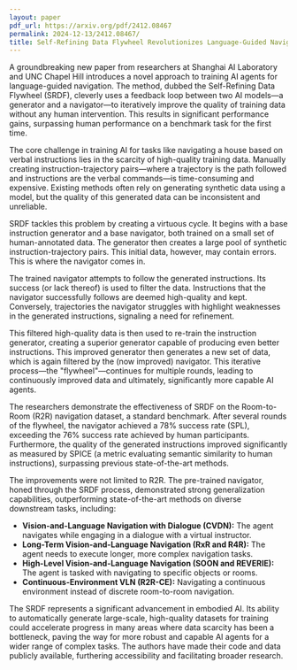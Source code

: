 ```yaml
---
layout: paper
pdf_url: https://arxiv.org/pdf/2412.08467
permalink: 2024-12-13/2412.08467/
title: Self-Refining Data Flywheel Revolutionizes Language-Guided Navigation
---
```




A groundbreaking new paper from researchers at Shanghai AI Laboratory and UNC Chapel Hill introduces a novel approach to training AI agents for language-guided navigation.  The method, dubbed the Self-Refining Data Flywheel (SRDF), cleverly uses a feedback loop between two AI models—a generator and a navigator—to iteratively improve the quality of training data without any human intervention.  This results in significant performance gains, surpassing human performance on a benchmark task for the first time.

The core challenge in training AI for tasks like navigating a house based on verbal instructions lies in the scarcity of high-quality training data.  Manually creating instruction-trajectory pairs—where a trajectory is the path followed and instructions are the verbal commands—is time-consuming and expensive. Existing methods often rely on generating synthetic data using a model, but the quality of this generated data can be inconsistent and unreliable.

SRDF tackles this problem by creating a virtuous cycle.  It begins with a base instruction generator and a base navigator, both trained on a small set of human-annotated data.  The generator then creates a large pool of synthetic instruction-trajectory pairs. This initial data, however, may contain errors.  This is where the navigator comes in.

The trained navigator attempts to follow the generated instructions.  Its success (or lack thereof) is used to filter the data.  Instructions that the navigator successfully follows are deemed high-quality and kept.  Conversely, trajectories the navigator struggles with highlight weaknesses in the generated instructions, signaling a need for refinement.

This filtered high-quality data is then used to re-train the instruction generator, creating a superior generator capable of producing even better instructions.  This improved generator then generates a new set of data, which is again filtered by the (now improved) navigator.  This iterative process—the "flywheel"—continues for multiple rounds, leading to continuously improved data and ultimately, significantly more capable AI agents.


The researchers demonstrate the effectiveness of SRDF on the Room-to-Room (R2R) navigation dataset, a standard benchmark.  After several rounds of the flywheel, the navigator achieved a 78% success rate (SPL), exceeding the 76% success rate achieved by human participants.  Furthermore, the quality of the generated instructions improved significantly as measured by SPICE (a metric evaluating semantic similarity to human instructions), surpassing previous state-of-the-art methods.

The improvements were not limited to R2R. The pre-trained navigator, honed through the SRDF process, demonstrated strong generalization capabilities, outperforming state-of-the-art methods on diverse downstream tasks, including:

* **Vision-and-Language Navigation with Dialogue (CVDN):**  The agent navigates while engaging in a dialogue with a virtual instructor.
* **Long-Term Vision-and-Language Navigation (RxR and R4R):**  The agent needs to execute longer, more complex navigation tasks.
* **High-Level Vision-and-Language Navigation (SOON and REVERIE):**  The agent is tasked with navigating to specific objects or rooms.
* **Continuous-Environment VLN (R2R-CE):** Navigating a continuous environment instead of discrete room-to-room navigation.

The SRDF represents a significant advancement in embodied AI.  Its ability to automatically generate large-scale, high-quality datasets for training could accelerate progress in many areas where data scarcity has been a bottleneck, paving the way for more robust and capable AI agents for a wider range of complex tasks. The authors have made their code and data publicly available, furthering accessibility and facilitating broader research.